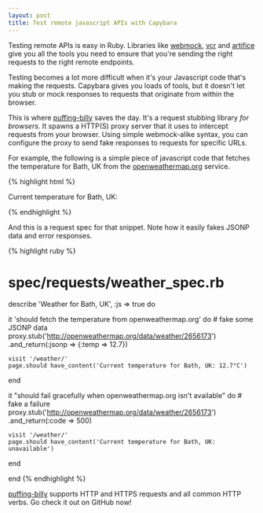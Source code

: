 ```yaml
---
layout: post
title: Test remote javascript APIs with Capybara
---
```

Testing remote APIs is easy in Ruby.  Libraries like [webmock][1], [vcr][2] and
[artifice][3] give you all the tools you need to ensure that you're sending the
right requests to the right remote endpoints.

Testing becomes a lot more difficult when it's your Javascript code that's
making the requests.  Capybara gives you loads of tools, but it doesn't let
you stub or mock responses to requests that originate from within the browser.

This is where [puffing-billy][4] saves the day.  It's a request stubbing
library *for browsers*.  It spawns a HTTP(S) proxy server that it uses to
intercept requests from your browser.  Using simple webmock-alike syntax, you
can configure the proxy to send fake responses to requests for specific URLs.

For example, the following is a simple piece of javascript code that fetches
the temperature for Bath, UK from the [openweathermap.org][5] service.

{% highlight html %}
<!-- /weather/ -->
<p>Current temperature for Bath, UK: <span id='temp'></span></p>
<script>
  $(function () {
    $.ajax({
      url: 'http://openweathermap.org/data/weather/2656173',
      dataType: 'jsonp',
      success: function (data) { $('#temp').text(data.temp + '°C') },
      error: function () { $('#temp').text('unavailable') }
    });
  });
</script>
{% endhighlight %}

And this is a request spec for that snippet.  Note how it easily fakes JSONP
data and error responses.

{% highlight ruby %}
# spec/requests/weather_spec.rb
describe 'Weather for Bath, UK', :js => true do

  it 'should fetch the temperature from openweathermap.org' do
    # fake some JSONP data
    proxy.stub('http://openweathermap.org/data/weather/2656173')
      .and_return(:jsonp => {:temp => 12.7})

    visit '/weather/'
    page.should have_content('Current temperature for Bath, UK: 12.7°C')
  end

  it "should fail gracefully when openweathermap.org isn't available" do
    # fake a failure
    proxy.stub('http://openweathermap.org/data/weather/2656173')
      .and_return(:code => 500)

    visit '/weather/'
    page.should have_content('Current temperature for Bath, UK: unavailable')
  end

end
{% endhighlight %}

[puffing-billy][4] supports HTTP and HTTPS requests and all common HTTP verbs.
Go check it out on GitHub now!

[1]: https://github.com/bblimke/webmock
[2]: https://github.com/myronmarston/vcr
[3]: https://github.com/wycats/artifice
[4]: https://github.com/oesmith/puffing-billy
[5]: http://openweathermap.org/wiki/API

